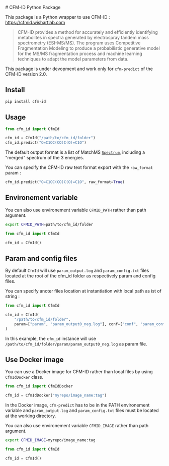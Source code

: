 # CFM-ID Python Package

This package is a Python wrapper to use CFM-ID : https://cfmid.wishartlab.com

> CFM-ID provides a method for accurately and efficiently identifying metabolites
> in spectra generated by electrospray tandem mass spectrometry (ESI-MS/MS).
> The program uses Competitive Fragmentation Modeling to produce a probabilistic generative model
> for the MS/MS fragmentation process and machine learning techniques to adapt the model parameters from data.

This package is under devopment and work only for `cfm-predict` of the CFM-ID version 2.0.

## Install

```bash
pip install cfm-id
```

## Usage

```python
from cfm_id import CfmId

cfm_id = CfmId("/path/to/cfm_id/folder")
cfm_id.predict("O=C1OC(CO)C(O)=C1O")
```

The default output format is a list of MatchMS [`Spectrum`](https://matchms.readthedocs.io/en/latest/api/matchms.Spectrum.html),
including a "merged" spectrum of the 3 energies.

You can specify the CFM-ID raw text format export with the `raw_format` param :

```python
cfm_id.predict("O=C1OC(CO)C(O)=C1O", raw_format=True)
```

## Environement variable

You can also use environement variable `CFMID_PATH` rather than path argument.

```bash
export CFMID_PATH=path/to/cfm_id/folder
```

```python
from cfm_id import CfmId

cfm_id = CfmId()
```

## Param and config files

By default `CfmId` will use `param_output.log` and `param_config.txt` files
located at the root of the cfm_id folder as respectively param and config files.

You can specify anoter files location at instantiation with local path as ist of string :

```python
from cfm_id import CfmId

cfm_id = CfmId(
    "/path/to/cfm_id/folder",
    param=["param", "param_output0_neg.log"], conf=["conf", "param_config_neg.txt"]
)
```

In this example, the `cfm_id` instance will use `/path/to/cfm_id/folder/param/param_output0_neg.log`
as param file.

## Use Docker image

You can use a Docker image for CFM-ID rather than local files by using `CfmIdDocker` class.

```python
from cfm_id import CfmIdDocker

cfm_id = CfmIdDocker("myrepo/image_name:tag")
```

In the Docker image, `cfm-predict` has to be in the PATH environement variable
and `param_output.log` and `param_config.txt` files must be located at the working directory.

You can also use environement variable `CFMID_IMAGE` rather than path argument.

```bash
export CFMID_IMAGE=myrepo/image_name:tag
```

```python
from cfm_id import CfmId

cfm_id = CfmId()
```
